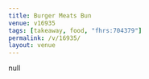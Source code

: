 ```yaml
---
title: Burger Meats Bun
venue: v16935
tags: [takeaway, food, "fhrs:704379"]
permalink: /v/16935/
layout: venue
---
```

null